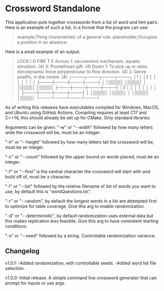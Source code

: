 # Crossword Standalone

This application puts together crosswords from a list of word and hint pairs.
Here is an example of such a list, in a format that the program can use:

> example;Thing characteristic of a general rule.
> placeholder;Occupies a position in an absence.

Here is a small example of an output:

> LOCK
> I O 
> FIRE
> T E 
> Across
> 1: securement mechanism. aquatic elevation. (4)
> 3: Promethean gift. (4)
> Down
> 1: To pick up or raise. Aerodynamic force perpendicular to flow direction. (4)
> 2: Genre postfix, in the centre. (4)
> ┌────┬────┬────┬────┐
> │1   │    │2   │    │
> │    │    │    │    │
> ├────┼────┼────┼────┤
> │    │▒▒▒▒│    │▒▒▒▒│
> │    │▒▒▒▒│    │▒▒▒▒│
> ├────┼────┼────┼────┤
> │3   │    │    │    │
> │    │    │    │    │
> ├────┼────┼────┼────┤
> │    │▒▒▒▒│    │▒▒▒▒│
> │    │▒▒▒▒│    │▒▒▒▒│
> └────┴────┴────┴────┘

As of writing this releases have executables compiled for Windows, MacOS, and Ubuntu using GitHub Actions.
Compiling requires at least C17 and C++14, this should already be set up for CMake. Only standard libraries 

Arguments can be given:
"-w" or "--width" followed by how many letters wide the crossword will be, must be an integer.

"-h" or "--height" followed by how many letters tall the crossword will be, must be an integer.

"-c" or "--count" followed by the upper bound on words placed, must be an integer.

"-f" or "--first" is the central character the crossword will start with and build off of, must be a character.

"-l" or "--list" followed by the relative filename of list of words you want to use, by default this is "wordQuestions.txt".

"-r" or "--random", by default the longest words in a list are attempted first to optimize for table coverage. Give this arg to enable randomization.

"-d" or "--deterministic", by default randomization uses external data but this makes replication less feasible. Give this arg to have consistent starting conditions.

"-s" or "--seed" followed by a string. Controllable randomization variance.

## Changelog
v1.0.1:
-Added randomization, with controllable seeds.
-Added word list file selection.

v1.0.0:
Initial release. A simple command line crossword generator that can prompt for inputs or use args.
